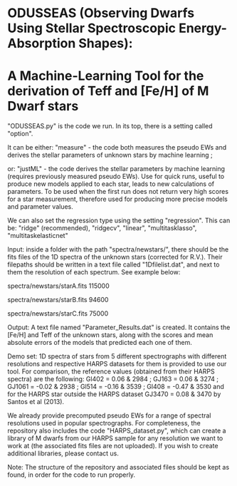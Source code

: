 # ODUSSEAS (Observing Dwarfs Using Stellar Spectroscopic Energy-Absorption Shapes):
# A Machine-Learning Tool for the derivation of Teff and [Fe/H] of M Dwarf stars

"ODUSSEAS.py" is the code we run.
In its top, there is a setting called "option".

It can be either:
"measure" - the code both measures the pseudo EWs and derives the stellar parameters of unknown stars by machine learning ;

or:
"justML" - the code derives the stellar parameters by machine learning (requires previously measured pseudo EWs). Use for quick runs, useful to produce new models applied to each star, leads to new calculations of parameters. To be used when the first run does not return very high scores for a star measurement, therefore used for producing more precise models and parameter values.

We can also set the regression type using the setting "regression".
This can be: "ridge" (recommended), "ridgecv", "linear", "multitasklasso", "multitaskelasticnet"

Input: inside a folder with the path "spectra/newstars/", there should be the fits files of the 1D spectra of the unknown stars (corrected for R.V.). Their filepaths should be written in a text file called "1Dfilelist.dat", and next to them the resolution of each spectrum. See example below:

spectra/newstars/starA.fits 115000

spectra/newstars/starB.fits 94600

spectra/newstars/starC.fits 75000

Output: A text file named "Parameter_Results.dat" is created. It contains the [Fe/H] and Teff of the unknown stars, along with the scores and mean absolute errors of the models that predicted each one of them.

Demo set: 1D spectra of stars from 5 different spectrographs with different resolutions and respective HARPS datasets for them is provided to use our tool. For comparison, the reference values (obtained from their HARPS spectra) are the following: Gl402 = 0.06 & 2984 ; GJ163 = 0.06 & 3274 ; GJ1061 = -0.02 & 2938 ; Gl514 = -0.16 & 3539 ; Gl408 = -0.47 & 3530 and for the HARPS star outside the HARPS dataset GJ3470 = 0.08 & 3470 by Santos et al (2013).

We already provide precomputed pseudo EWs for a range of spectral resolutions used in popular spectrographs. For completeness, the repository also includes the code "HARPS_dataset.py", which can create a library of M dwarfs from our HARPS sample for any resolution we want to work at (the associated fits files are not uploaded). If you wish to create additional libraries, please contact us.

Note: The structure of the repository and associated files should be kept as found, in order for the code to run properly.
